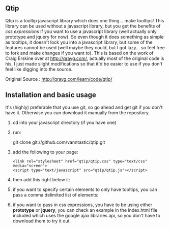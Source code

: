 Qtip
----

Qtip is a tooltip javascript library which does one thing... make tooltips! This library can be
used without a javascript library, but you get the benefits of *css expressions* if you want to
use a javascript library (well actually only prototype and jquery for now). So even though it does something as simple as tooltips, it doesn't lock you into a javascript library, but some of the features cannot be used (well maybe they could, but I got lazy... so feel free to fork and make changes if you want to). This is based on the work of Craig Erskine over at http://qrayg.com/, actually most of the original code is his, I just made slight modifications so that it'd be easier to use if you don't feel like digging into the source.

Original Source : http://qrayg.com/learn/code/qtip/

Installation and basic usage
----------------------------

It's (highly) preferable that you use git, so go ahead and get git if you don't have it. 
Otherwise you can download it manually from the repository.

1. cd into your javascript directory (if you have one)
2. run: 
      
      git clone git://github.com/vanntastic/qtip.git 
       
3. add the following to your page:
          
       <link rel="stylesheet" href="qtip/qtip.css" type="text/css" media="screen">
       <script type="text/javascript" src="qtip/qtip.js"></script> 
          
4. then add this right below it:
    
      <script type="text/javascript" charset="utf-8">
        // this defaults to creating tooltips for a,label,input,img elements
        create_tooltips();
      </script>
          
5. if you want to specify certain elements to only have tooltips, you can pass a comma
   delimited list of elements:
       
      <script type="text/javascript" charset="utf-8">
        // will only create tooltips on a and img elements
        create_tooltips('a,img');
      </script>
          
6. if you want to pass in css expressions, you have to be using either **prototype** or 
**jquery**, you can check an example in the index.html file included which uses the google 
ajax libraries api, so you don't have to download them to try it out.
       
      <script type="text/javascript" charset="utf-8">
        // will only create tooltips on a elements with the 'tip' class and img elements
        create_tooltips('a.tip,img');
      </script>
          
  
    
    


